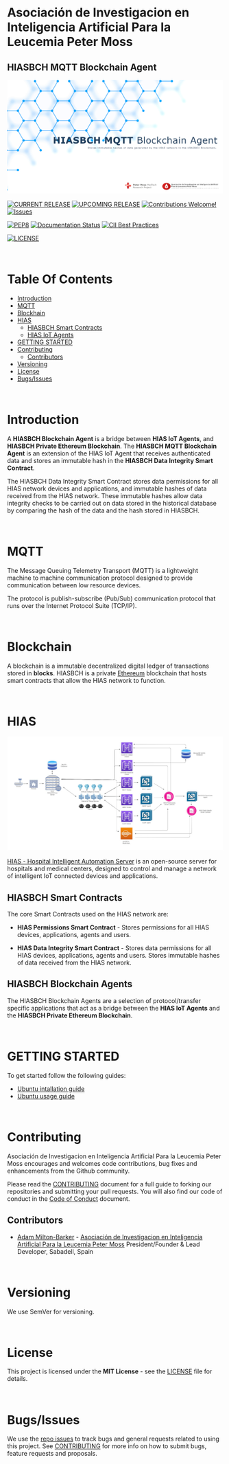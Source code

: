 # Asociación de Investigacion en Inteligencia Artificial Para la Leucemia Peter Moss
## HIASBCH MQTT Blockchain Agent

![HIASBCH MQTT Blockchain Agent](assets/images/project-banner.jpg)

[![CURRENT RELEASE](https://img.shields.io/badge/CURRENT%20RELEASE-2.0.1-blue.svg)](https://github.com/aiial/hiasbch-mqtt-blockchain-agent/tree/release-2.0.1) [![UPCOMING RELEASE](https://img.shields.io/badge/DEV%20BRANCH-develop-blue.svg)](https://github.com/aiial/hiasbch-mqtt-blockchain-agent/tree/develop) [![Contributions Welcome!](https://img.shields.io/badge/Contributions-Welcome-lightgrey.svg)](CONTRIBUTING.md)  [![Issues](https://img.shields.io/badge/Issues-Welcome-lightgrey.svg)](issues)

 [![PEP8](https://img.shields.io/badge/code%20style-pep8-orange.svg)](https://www.python.org/dev/peps/pep-0008/) [![Documentation Status](https://readthedocs.org/projects/hiasbch-mqtt-blockchain-agent/badge/?version=latest)](https://hiasbch-mqtt-blockchain-agent.readthedocs.io/en/latest/?badge=latest) [![CII Best Practices](https://bestpractices.coreinfrastructure.org/projects/4980/badge)](https://bestpractices.coreinfrastructure.org/projects/4980)

[![LICENSE](https://img.shields.io/badge/LICENSE-MIT-blue.svg)](LICENSE)

&nbsp;

# Table Of Contents

- [Introduction](#introduction)
- [MQTT](#mqtt)
- [Blockhain](#blockhain)
- [HIAS](#hias)
  - [HIASBCH Smart Contracts](#hiasbch-smart-contracts)
  - [HIAS IoT Agents](#hias-iot-agents)
- [GETTING STARTED](#getting-started)
- [Contributing](#contributing)
  - [Contributors](#contributors)
- [Versioning](#versioning)
- [License](#license)
- [Bugs/Issues](#bugs-issues)

&nbsp;

# Introduction

A **HIASBCH Blockchain Agent** is a bridge between **HIAS IoT Agents**, and **HIASBCH Private Ethereum Blockchain**. The **HIASBCH MQTT Blockchain Agent** is an extension of the HIAS IoT Agent that receives authenticated data and stores an immutable hash in the **HIASBCH Data Integrity Smart Contract**.

The HIASBCH Data Integrity Smart Contract stores data permissions for all HIAS network devices and applications, and immutable hashes of data received from the HIAS network. These immutable hashes allow data integrity checks to be carried out on data stored in the historical database by comparing the hash of the data and the hash stored in HIASBCH.

&nbsp;

# MQTT

The Message Queuing Telemetry Transport (MQTT) is a lightweight machine to machine communication protocol designed to provide communication between low resource devices.

The protocol is publish-subscribe (Pub/Sub) communication protocol that runs over the Internet Protocol Suite (TCP/IP).

&nbsp;

# Blockchain

A blockchain is a immutable decentralized digital ledger of transactions stored in **blocks**. HIASBCH is a private [Ethereum](https://ethereum.org/en/) blockchain that hosts smart contracts that allow the HIAS network to function.

&nbsp;

# HIAS

![HIAS - Hospital Intelligent Automation Server](assets/images/hias-network-v3.jpg)

[HIAS - Hospital Intelligent Automation Server](https://github.com/aiial/hias-core) is an open-source server for hospitals and medical centers, designed to control and manage a network of intelligent IoT connected devices and applications.

## HIASBCH Smart Contracts

The core Smart Contracts used on the HIAS network are:

- **HIAS Permissions Smart Contract** - Stores permissions for all HIAS devices, applications, agents and users.

- **HIAS Data Integrity Smart Contract** - Stores data permissions for all HIAS devices, applications, agents and users. Stores immutable hashes of data received from the HIAS network.

## HIASBCH Blockchain Agents

The HIASBCH Blockchain Agents are a selection of protocol/transfer specific applications that act as a bridge between the **HIAS IoT Agents** and the **HIASBCH Private Ethereum Blockchain**.

&nbsp;

# GETTING STARTED

To get started follow the following guides:

- [Ubuntu intallation guide](docs/installation/ubuntu.md)
- [Ubuntu usage guide](docs/usage/ubuntu.md)

&nbsp;

# Contributing
Asociación de Investigacion en Inteligencia Artificial Para la Leucemia Peter Moss encourages and welcomes code contributions, bug fixes and enhancements from the Github community.

Please read the [CONTRIBUTING](CONTRIBUTING.md "CONTRIBUTING") document for a full guide to forking our repositories and submitting your pull requests. You will also find our code of conduct in the [Code of Conduct](CODE-OF-CONDUCT.md) document.

## Contributors
- [Adam Milton-Barker](https://www.leukemiaairesearch.com/association/volunteers/adam-milton-barker "Adam Milton-Barker") - [Asociación de Investigacion en Inteligencia Artificial Para la Leucemia Peter Moss](https://www.leukemiaresearchassociation.ai "Asociación de Investigacion en Inteligencia Artificial Para la Leucemia Peter Moss") President/Founder & Lead Developer, Sabadell, Spain

&nbsp;

# Versioning
We use SemVer for versioning.

&nbsp;

# License
This project is licensed under the **MIT License** - see the [LICENSE](LICENSE "LICENSE") file for details.

&nbsp;

# Bugs/Issues
We use the [repo issues](issues "repo issues") to track bugs and general requests related to using this project. See [CONTRIBUTING](CONTRIBUTING.md "CONTRIBUTING") for more info on how to submit bugs, feature requests and proposals.